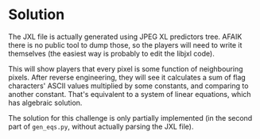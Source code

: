 # Solution

The JXL file is actually generated using JPEG XL predictors tree. AFAIK there is
no public tool to dump those, so the players will need to write it themselves
(the easiest way is probably to edit the libjxl code).

This will show players that every pixel is some function of neighbouring pixels.
After reverse engineering, they will see it calculates a sum of flag characters'
ASCII values multiplied by some constants, and comparing to another constant.
That's equivalent to a system of linear equations, which has algebraic solution.

The solution for this challenge is only partially implemented (in the second
part of `gen_eqs.py`, without actually parsing the JXL file).
